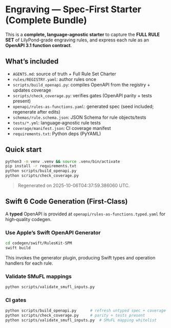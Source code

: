 # Engraving — Spec‑First Starter (Complete Bundle)

This is a **complete, language‑agnostic starter** to capture the **FULL RULE SET** of LilyPond‑grade engraving rules,
and express each rule as an **OpenAPI 3.1 function contract**.

## What’s included
- `AGENTS.md`: source of truth + Full Rule Set Charter
- `rules/REGISTRY.yaml`: author rules once
- `scripts/build_openapi.py`: compiles OpenAPI from the registry + updates coverage
- `scripts/check_coverage.py`: verifies gates (OpenAPI parity + tests present)
- `openapi/rules-as-functions.yaml`: generated spec (seed included; regenerate after edits)
- `schemas/rule.schema.json`: JSON Schema for rule objects/tests
- `tests/*.yml`: language‑agnostic rule tests
- `coverage/manifest.json`: CI coverage manifest
- `requirements.txt`: Python deps (PyYAML)

## Quick start
```bash
python3 -m venv .venv && source .venv/bin/activate
pip install -r requirements.txt
python scripts/build_openapi.py
python scripts/check_coverage.py
```

> Regenerated on 2025-10-06T04:37:59.386060 UTC.

## Swift 6 Code Generation (First-Class)
A **typed** OpenAPI is provided at `openapi/rules-as-functions.typed.yaml` for high‑quality codegen.

### Use Apple’s Swift OpenAPI Generator
```bash
cd codegen/swift/RulesKit-SPM
swift build
```
This invokes the generator plugin, producing Swift types and operation handlers for each rule.

### Validate SMuFL mappings
```bash
python scripts/validate_smufl_inputs.py
```

### CI gates
```bash
python scripts/build_openapi.py      # refresh untyped spec + coverage
python scripts/check_coverage.py     # parity + tests present
python scripts/validate_smufl_inputs.py  # SMuFL mapping whitelist
```

